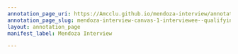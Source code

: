 ```yaml
---
annotation_page_uri: https://Amcclu.github.io/mendoza-interview/annotations/mendoza-interview-canvas-1-interviewee--qualifying--relating-firsthand-experience--body-language--eye-contact--nodding---consideration.json
annotation_page_slug: mendoza-interview-canvas-1-interviewee--qualifying--relating-firsthand-experience--body-language--eye-contact--nodding---consideration
layout: annotation_page
manifest_label: Mendoza Interview

---
```

